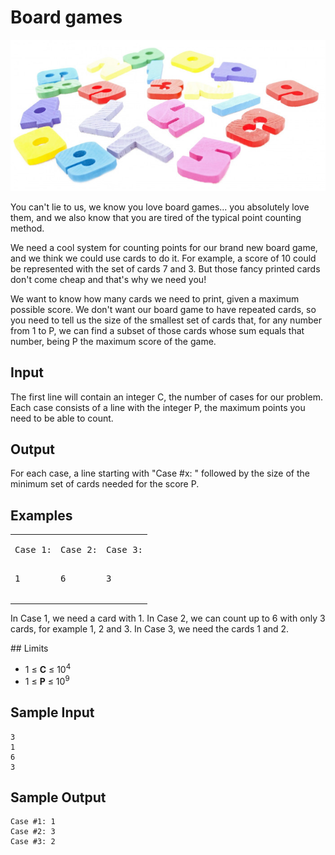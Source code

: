 # Board games
![numbers](/res/numbers.jpg)

You can't lie to us, we know you love board games... you absolutely love them, and we also know that you are tired of the typical point counting method.

We need a cool system for counting points for our brand new board game, and we think we could use cards to do it. For example, a score of 10 could be represented with the set of cards 7 and 3. But those fancy printed cards don't come cheap and that's why we need you!

We want to know how many cards we need to print, given a maximum possible score. We don't want our board game to have repeated cards, so you need to tell us the size of the smallest set of cards that, for any number from 1 to P, we can find a subset of those cards whose sum equals that number, being P the maximum score of the game.

## Input

The first line will contain an integer C, the number of cases for our problem.
Each case consists of a line with the integer P, the maximum points you need to be able to count.

## Output

For each case, a line starting with "Case #x: " followed by the size of the minimum set of cards needed for the score P.

## Examples

<table><tbody><tr>
<td valign="top"><pre>Case 1:

1
</pre></td>
<td valign="top"><pre>Case 2:

6
</pre></td>
<td valign="top"><pre>Case 3:

3
</pre></td>
</tr></tbody></table>

In Case 1, we need a card with 1.
In Case 2, we can count up to 6 with only 3 cards, for example 1, 2 and 3.
In Case 3, we need the cards 1 and 2.

## Limits

- 1 ≤ **C** ≤ 10<sup>4</sup>
- 1  ≤ **P** ≤ 10<sup>9</sup>

## Sample Input

```
3
1
6
3
```

## Sample Output

```
Case #1: 1
Case #2: 3
Case #3: 2
```
